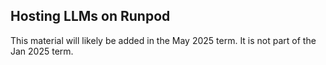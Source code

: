 <!-- source_url: https://tds.s-anand.net/#/hosting-llms-runpod -->

## Hosting LLMs on Runpod

This material will likely be added in the May 2025 term. It is not part of the Jan 2025 term.
